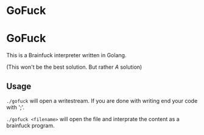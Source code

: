 # GoFuck
GoFuck
==========

This is a Brainfuck interpreter written in Golang.

(This won't be the best solution. But rather *A* solution)

Usage
------

`./gofuck`
will open a writestream. If you are done with writing end your code with ';'.

`./gofuck <filename>`
will open the file and interprate the content as a brainfuck program.
